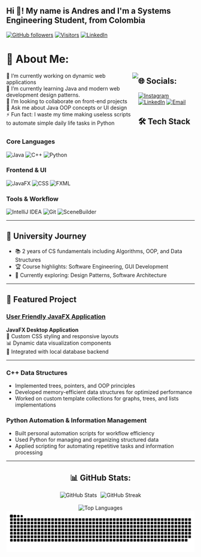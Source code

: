 <h2 align="left">Hi 👋! My name is Andres and I'm a Systems Engineering Student, from Colombia</h2>

[![GitHub followers](https://img.shields.io/github/followers/ahenaon00?label=Follow&style=for-the-badge&logo=github)](https://github.com/ahenaon00)
[![Visitors](https://komarev.com/ghpvc/?username=ahenaon00&label=Profile%20Views&color=0e75b6&style=for-the-badge)](https://github.com/ahenaon00)
[![LinkedIn](https://img.shields.io/badge/-LinkedIn-0077B5.svg?style=for-the-badge&logo=linkedin&logoColor=white)](https://www.linkedin.com/in/andr%C3%A9s-henao-ni%C3%B1o-622aaa353/)

# 💫 About Me:

<div style="float: left; width: 70%;">
  <img align="right" height="150" src="https://media.tenor.com/OpIADaY4_LEAAAAM/taxi-driver.gif" />
  🔭 I’m currently working on dynamic web applications<br>
  🌱 I’m currently learning Java and modern web development design patterns.<br>
  👯 I’m looking to collaborate on front-end projects<br>
  💬 Ask me about Java OOP concepts or UI design<br>
  ⚡ Fun fact: I waste my time making useless scripts to automate simple daily life tasks in Python
  
</div>



## 🌐 Socials:
[![Instagram](https://img.shields.io/badge/Instagram-%23E4405F.svg?logo=Instagram&logoColor=white&style=for-the-badge)](https://instagram.com/henaoandres05)
[![LinkedIn](https://img.shields.io/badge/LinkedIn-%230077B5.svg?logo=linkedin&logoColor=white&style=for-the-badge)](https://linkedin.com/in/andrés-henao-niño-622aaa353)
[![Email](https://img.shields.io/badge/Email-D14836.svg?logo=gmail&logoColor=white&style=for-the-badge)](mailto:ahenao.2005@gmail.com)


## 🛠️ Tech Stack

### Core Languages
![Java](https://img.shields.io/badge/Java-%23ED8B00.svg?style=for-the-badge&logo=OpenJDK&logoColor=white)  ![C++](https://img.shields.io/badge/C++-%2300599C.svg?style=for-the-badge&logo=C%2B%2B&logoColor=white)  ![Python](https://img.shields.io/badge/Python-3670A0?style=for-the-badge&logo=Python&logoColor=ffdd54)

### Frontend & UI
![JavaFX](https://img.shields.io/badge/JavaFX-%23FF0000.svg?style=for-the-badge&logo=JavaFX&logoColor=white)   ![CSS](https://img.shields.io/badge/CSS3-%231572B6.svg?style=for-the-badge&logo=CSS3&logoColor=white)  ![FXML](https://img.shields.io/badge/FXML-FF6F00?style=for-the-badge&logo=JavaFX&logoColor=white)

### Tools & Workflow
![IntelliJ IDEA](https://img.shields.io/badge/IntelliJ%20IDEA-000000.svg?style=for-the-badge&logo=intellij-idea&logoColor=white) 
![Git](https://img.shields.io/badge/Git-F05032.svg?style=for-the-badge&logo=git&logoColor=white) 
![SceneBuilder](https://img.shields.io/badge/SceneBuilder-4FC08D.svg?style=for-the-badge&logo=gluon&logoColor=white)

---

## 🏫 University Journey
- 📚 2 years of CS fundamentals including Algorithms, OOP, and Data Structures
- 🏆 Course highlights: Software Engineering, GUI Development
- 🧠 Currently exploring: Design Patterns, Software Architecture

---

## 🚀 Featured Project

### [User Friendly JavaFX Application](https://github.com/JoshuaPZz/ProyectoFundamentos-QuintetoDeSW)

**JavaFX Desktop Application**  
🎨 Custom CSS styling and responsive layouts  
📊 Dynamic data visualization components  
🔗 Integrated with local database backend

---

### C++ Data Structures

- Implemented trees, pointers, and OOP principles  
- Developed memory-efficient data structures for optimized performance  
- Worked on custom template collections for graphs, trees, and lists implementations  

### Python Automation & Information Management

- Built personal automation scripts for workflow efficiency  
- Used Python for managing and organizing structured data  
- Applied scripting for automating repetitive tasks and information processing  


---

<div align="center">
  <h2>📊 GitHub Stats:</h2>
  <div style="display: flex; justify-content: center; gap: 10px;">
    <img src="https://github-readme-stats.vercel.app/api?username=ahenaon00&theme=dark&hide_border=false&include_all_commits=false&count_private=false" alt="GitHub Stats"/>
    <img src="https://github-readme-streak-stats.herokuapp.com/?user=ahenaon00&theme=dark&hide_border=false" alt="GitHub Streak"/>
  </div>
  <br/>
  <img src="https://github-readme-stats.vercel.app/api/top-langs/?username=ahenaon00&theme=dark&hide_border=false&include_all_commits=false&count_private=false&layout=compact" alt="Top Languages"/>
</div>



<picture>
  <source media="(prefers-color-scheme: dark)" srcset="https://raw.githubusercontent.com/ahenaon00/ahenaon00/output/github-snake-dark.svg" />
  <source media="(prefers-color-scheme: light)" srcset="https://raw.githubusercontent.com/ahenaon00/ahenaon00/output/github-snake.svg" />
  <img alt="github-snake" src="https://raw.githubusercontent.com/ahenaon00/ahenaon00/output/github-snake.svg" />
</picture>


